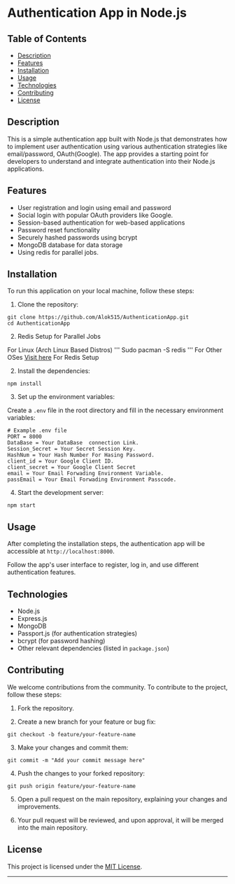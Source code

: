 
# Authentication App in Node.js

## Table of Contents

- [Description](#description)
- [Features](#features)
- [Installation](#installation)
- [Usage](#usage)
- [Technologies](#technologies)
- [Contributing](#contributing)
- [License](#license)

## Description

This is a simple authentication app built with Node.js that demonstrates how to implement user authentication using various authentication strategies like email/password, OAuth(Google). The app provides a starting point for developers to understand and integrate authentication into their Node.js applications.

## Features

- User registration and login using email and password
- Social login with popular OAuth providers like Google.
- Session-based authentication for web-based applications
- Password reset functionality
- Securely hashed passwords using bcrypt
- MongoDB database for data storage
- Using redis for parallel jobs.

## Installation

To run this application on your local machine, follow these steps:

1. Clone the repository:

```
git clone https://github.com/Alok515/AuthenticationApp.git
cd AuthenticationApp
```

2. Redis Setup for Parallel Jobs

For Linux (Arch Linux Based Distros)
'''
Sudo pacman -S redis
'''
For Other OSes 
[Visit here](https://redis.io/docs/getting-started/) For Redis Setup

2. Install the dependencies:

```
npm install
```

3. Set up the environment variables:

Create a `.env` file in the root directory and fill in the necessary environment variables:

```
# Example .env file
PORT = 8000
DataBase = Your DataBase  connection Link.
Session_Secret = Your Secret Session Key.
HashNum = Your Hash Number For Hasing Password.
client_id = Your Google Client ID.
client_secret = Your Google Client Secret
email = Your Email Forwading Environment Variable.
passEmail = Your Email Forwading Environment Passcode.
```

4. Start the development server:

```
npm start
```

## Usage

After completing the installation steps, the authentication app will be accessible at `http://localhost:8000`.

Follow the app's user interface to register, log in, and use different authentication features.

## Technologies

- Node.js
- Express.js
- MongoDB
- Passport.js (for authentication strategies)
- bcrypt (for password hashing)
- Other relevant dependencies (listed in `package.json`)

## Contributing

We welcome contributions from the community. To contribute to the project, follow these steps:

1. Fork the repository.

2. Create a new branch for your feature or bug fix:

```
git checkout -b feature/your-feature-name
```

3. Make your changes and commit them:

```
git commit -m "Add your commit message here"
```

4. Push the changes to your forked repository:

```
git push origin feature/your-feature-name
```

5. Open a pull request on the main repository, explaining your changes and improvements.

6. Your pull request will be reviewed, and upon approval, it will be merged into the main repository.

## License

This project is licensed under the [MIT License](LICENSE).

---
